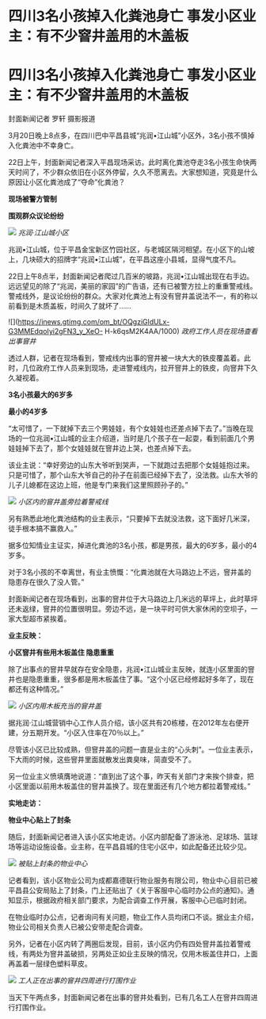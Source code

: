 # 四川3名小孩掉入化粪池身亡 事发小区业主：有不少窨井盖用的木盖板

# 四川3名小孩掉入化粪池身亡 事发小区业主：有不少窨井盖用的木盖板

封面新闻记者 罗轩 摄影报道

3月20日晚上8点多，在四川巴中平昌县城“兆润•江山城”小区外，3名小孩不慎掉入化粪池中不幸身亡。

22日上午，封面新闻记者深入平昌现场采访。此时离化粪池夺走3名小孩生命快两天时间了，不少群众依旧在小区外停留，久久不愿离去。大家想知道，究竟是什么原因让小区化粪池成了“夺命”化粪池？

**现场被警方管制**

**围观群众议论纷纷**

![](https://inews.gtimg.com/om_bt/O9klrB8ZL0GFfVTak8OKR4vDTwLxAl2sHLvcE81dbYVngAA/1000)
_兆润·江山城小区_

兆润•江山城，位于平昌金宝新区竹园社区，与老城区隔河相望。在小区下的山坡上，几块硕大的招牌字“兆润•江山城”，在平昌这座小县城，显得气度不凡。

22日上午8点半，封面新闻记者爬过几百米的坡路，兆润•江山城出现在右手边。远远望见的除了“兆润，美丽的家园”的广告语，还有已被警方拉上的重重警戒线。警戒线外，是议论纷纷的群众。大家对化粪池上有没有窨井盖说法不一，有的称以前看到是木质盖板，时间久了就坏了……

![](https://inews.gtimg.com/om_bt/OQgziGldULx-G3MMEdqoIyi2gFN3_y_XeO-
H-k6qsM2K4AA/1000) _政府工作人员在现场查看出事窨井_

透过人群，记者在现场看到，警戒线内出事的窨井被一块大大的铁皮覆盖着。此时，几位政府工作人员来到现场，走进警戒线内，拉开窨井上的铁皮，向窨井下久久凝视着。

**3名小孩最大的6岁多**

**最小的4岁多**

“太可惜了，一下就掉下去三个男娃娃，有个女娃娃也还差点掉下去了。”当晚在现场的一位兆润•江山城的业主介绍道，当时是几个孩子在一起耍，看到前面几个男娃娃掉下去了，那个女娃娃就在窨井边上哭，也差点掉下去。

该业主说：“幸好旁边的山东大爷听到哭声，一下就跑过去把那个女娃娃抱过来。只是可惜了，那个山东大爷自己的孙子在前面已经掉下去了，没法救。山东大爷的儿子儿媳都在这边上班，他是专门来我们这里照顾孙子的。”

![](https://inews.gtimg.com/om_bt/OuZoap_JxleqMoRiyllxReWiThfj_4losZEl4RJjofxAgAA/1000)
_小区内的窨井盖旁拉着警戒线_

另有熟悉此地化粪池结构的业主表示，“只要掉下去就没法救，这下面好几米深，徒手根本搞不赢救人。”

据多位知情业主证实，掉进化粪池的3名小孩，都是男孩，最大的6岁多，最小的4岁多。

对于3名小孩的不幸离世，有业主愤慨：“化粪池就在大马路边上不远，窨井盖的隐患存在很久了没人管。”

封面新闻记者在现场看到，出事的窨井位于大马路边上几米远的草坪上，此时草坪还未返绿，窨井的位置很明显。旁边不远，是一块平时可供大家休闲的空坝子，一家大型超市紧挨着。

**业主反映：**

**小区窨井有些用木板盖住 隐患重重**

除了出事点的窨井早就存在安全隐患，兆润•江山城业主反映，就连小区里面的窨井也是隐患重重，很多都是用木板盖住了事。“这个小区已经修起好多年了，现在都还有这种情况。”

![](https://inews.gtimg.com/om_bt/Oqpekv5l4eBM59ZZnKr94qAuQDkWHF7MW_xo5Sqc0c8KAAA/1000)
_小区内用木板充当的窨井盖_

据兆润·江山城营销中心工作人员介绍，该小区共有20栋楼，在2012年左右便开建，分五期开发。“小区入住率在70％以上。”

尽管该小区已比较成熟，但窨井盖的问题一直是业主的“心头刺”。一位业主表示，下大雨的时候，这些窨井里面就散发出粪臭味，简直受不了。

另一位业主义愤填膺地说道：“直到出了这个事，昨天有关部门才来挨个排查，把小区里面以前用木板盖住的窨井盖换了。现在里面还有几个地方都拉着警戒线。”

**实地走访：**

**物业中心贴上了封条**

随后，封面新闻记者进入该小区实地走访。小区内部配备了游泳池、足球场、篮球场等运动设施设备。业主称，在平昌县城的住宅小区中，如此配备还比较少见。

![](https://inews.gtimg.com/om_bt/Oo0g_2p908NloKT4iB7p0DyIYXFc8Ys0U486T767e86uAAA/1000)
_被贴上封条的物业中心_

记者看到，该小区物业公司为成都嘉德联行物业服务有限公司，物业中心目前已被平昌县公安局贴上了封条，门上还贴出了《关于客服中心临时办公点的通知》。通知显示，根据政府相关部门要求，为配合调查工作开展，客服中心已临时封闭。

在物业临时办公点，记者询问有关问题，物业工作人员均闭口不谈。据业主介绍，物业公司相关负责人已被公安带走配合调查。

另外，记者在小区内转了两圈后发现，目前，该小区内仍有四处窨井盖拉着警戒线，有两处为窨井盖破损，另两处正如业主反映的情况，仅用木板盖住井口，上面再盖着一层绿色塑料草皮。

![](https://inews.gtimg.com/om_bt/OXKXS0n9nvD6306xz22O0VVFtOtlBPjJjSQ8OxcMmRpBUAA/1000)
_工人正在出事的窨井四周进行打围作业_

当天下午两点多，封面新闻记者在出事的窨井处看到，已有几名工人在窨井四周进行打围作业。

